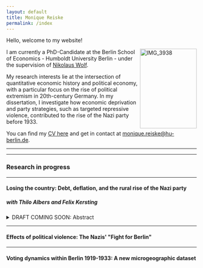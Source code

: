```yaml
---
layout: default
title: Monique Reiske
permalink: /index
---
```


Hello, welcome to my website!

<img align="right" src="./assets/images/IMG_3938.jpeg" alt="IMG_3938" width="150" height="210" >

I am currently a PhD-Candidate at the Berlin School of Economics - Humboldt University Berlin - under the supervision of <a href="https://sites.google.com/site/nikolauswolf01" target="_blank" rel="noopener noreferrer"> Nikolaus Wolf</a>.

My research interests lie at the intersection of quantitative economic history and political economy, with a particular focus on the rise of political extremism in 20th-century Germany. 
In my dissertation, I investigate how economic deprivation and party strategies, such as targeted repressive violence, contributed to the rise of the Nazi party before 1933.

You can find my <a href="pdfs/CV_Monique_Reiske.pdf" target="_blank" rel="noopener noreferrer"> CV here</a> and get in contact at <a href="mailto:monique.reiske@hu-berlin.de">monique.reiske@hu-berlin.de</a>.

***
***

### Research in progress

***

#### Losing the country: Debt, deflation, and the rural rise of the Nazi party
##### with Thilo Albers and Felix Kersting 
<details><summary>DRAFT COMING SOON: Abstract</summary>
    <p>Using interwar German agriculture as a case, this paper explores the economic and political cost of debt deflation. We first characterize the change in farmers' leverage by employing a decomposition, documenting systematic differences of its drivers between the period of debt accumulation (1924-1928) and the period of debt deflation (1929-1932).  We construct exogenous exposure measures to debt uptake and deflation for the two respective periods, which allow us to  elicit their impact on economic destitution and voting. While rapid debt accumulation triggered discontent,  the Nazi party was only able to unify the rural protest vote in the 1930s. We show that the exposure to debt deflation can explain both the cross-sectional variation as well as the NSDAP's higher vote share among the rural vis-à-vis the urban electorate. In light of the failed economic policy attempts of centrist parties before the Nazi's ascension to power, we posit that the only viable solution to the debt deflation problem would have been a devaluation of the currency. </p>
</details>

***

#### Effects of political violence: The Nazis' "Fight for Berlin"

***

#### Voting dynamics within Berlin 1919-1933: A new microgeographic dataset

